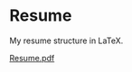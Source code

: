 # Resume
My resume structure in LaTeX.

[Resume.pdf](https://github.com/KoralK5/Resume/files/6536832/Resume.pdf)
